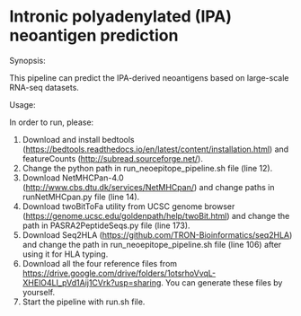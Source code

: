 # Intronic polyadenylated (IPA) neoantigen prediction

Synopsis:

This pipeline can predict the IPA-derived neoantigens based on large-scale RNA-seq datasets.


Usage:

In order to run, please:
1) Download and install bedtools (https://bedtools.readthedocs.io/en/latest/content/installation.html) and featureCounts (http://subread.sourceforge.net/).
2) Change the python path in run_neoepitope_pipeline.sh file (line 12).
3) Download NetMHCPan-4.0 (http://www.cbs.dtu.dk/services/NetMHCpan/) and change paths in runNetMHCpan.py file (line 14).
4) Download twoBitToFa utility from UCSC genome browser (https://genome.ucsc.edu/goldenpath/help/twoBit.html) and change the path in PASRA2PeptideSeqs.py file (line 173).
5) Download Seq2HLA (https://github.com/TRON-Bioinformatics/seq2HLA) and change the path in run_neoepitope_pipeline.sh file (line 106) after using it for HLA typing.
6) Download all the four reference files from https://drive.google.com/drive/folders/1otsrhoVvqL-XHElO4LI_pVd1Aij1CVrk?usp=sharing. You can generate these files by yourself.
7) Start the pipeline with run.sh file.
